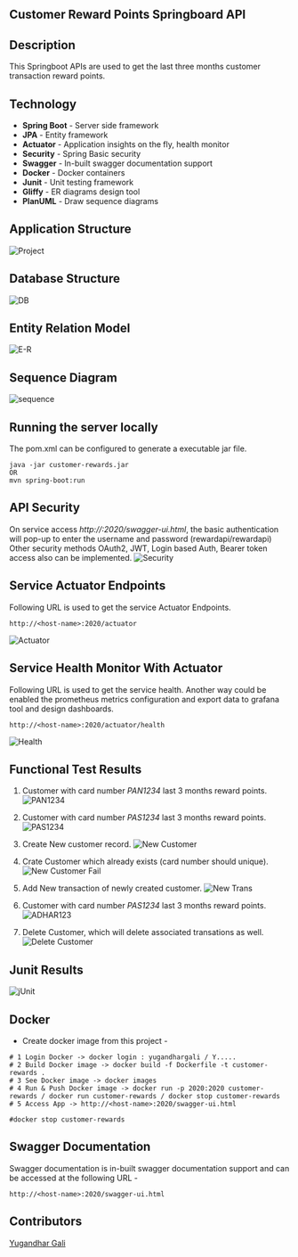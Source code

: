 ## Customer Reward Points Springboard API

## Description
This Springboot APIs are used to get the last three months customer transaction reward points.

## Technology

- **Spring Boot**     - Server side framework
- **JPA**             - Entity framework
- **Actuator**        - Application insights on the fly, health monitor
- **Security**        - Spring Basic security
- **Swagger**         - In-built swagger documentation support
- **Docker**          - Docker containers
- **Junit**           - Unit testing framework
- **Gliffy**          - ER diagrams design tool
- **PlanUML**         - Draw sequence diagrams

## Application Structure
![Project](https://github.com/YugandharGali/cutomer-rewards/blob/main/src/main/resources/static/img/project-structure.png)

## Database Structure
![DB](https://github.com/YugandharGali/cutomer-rewards/blob/main/src/main/resources/static/img/h2-db-console.png)

## Entity Relation Model
![E-R](https://github.com/YugandharGali/cutomer-rewards/blob/main/src/main/resources/static/img/er-diagram.png)

## Sequence Diagram
![sequence](https://github.com/YugandharGali/cutomer-rewards/blob/main/src/main/resources/static/img/sequence-diagram.png)

## Running the server locally
The pom.xml can be configured to generate a executable jar file.

````
java -jar customer-rewards.jar
OR
mvn spring-boot:run

````

## API Security
On service access *http://<host-name>:2020/swagger-ui.html*, the basic authentication will pop-up to enter the username and password (rewardapi/rewardapi)
Other security methods OAuth2, JWT, Login based Auth, Bearer token access also can be implemented.
![Security](https://github.com/YugandharGali/cutomer-rewards/blob/main/src/main/resources/static/img/secure-api.png)


## Service Actuator Endpoints
Following URL is used to get the service Actuator Endpoints.

````
http://<host-name>:2020/actuator

````

![Actuator](https://github.com/YugandharGali/cutomer-rewards/blob/main/src/main/resources/static/img/actuator-endpoints.png)


## Service Health Monitor With Actuator
Following URL is used to get the service health. Another way could be enabled the prometheus metrics configuration and export data to grafana tool and design dashboards.

````
http://<host-name>:2020/actuator/health

````
![Health](https://github.com/YugandharGali/cutomer-rewards/blob/main/src/main/resources/static/img/health-monitor.png)


## Functional Test Results

1. Customer with card number *PAN1234* last 3 months reward points.
![PAN1234](https://github.com/YugandharGali/cutomer-rewards/blob/main/src/main/resources/static/img/PAN1234-reward-points.png)

2. Customer with card number *PAS1234* last 3 months reward points.
![PAS1234](https://github.com/YugandharGali/cutomer-rewards/blob/main/src/main/resources/static/img/PAS1234-reward-points.png)

3. Create New customer record.
![New Customer](https://github.com/YugandharGali/cutomer-rewards/blob/main/src/main/resources/static/img/add-new-customer.png)

4. Crate Customer which already exists (card number should unique).
![New Customer Fail](https://github.com/YugandharGali/cutomer-rewards/blob/main/src/main/resources/static/img/add-fail-cutomer-exists.png)

5. Add New transaction of newly created customer.
![New Trans](https://github.com/YugandharGali/cutomer-rewards/blob/main/src/main/resources/static/img/add-new-transaction.png)

6. Customer with card number *PAS1234* last 3 months reward points.
![ADHAR123](https://github.com/YugandharGali/cutomer-rewards/blob/main/src/main/resources/static/img/ADHAR123-reward-points.png)

7. Delete Customer, which will delete associated transations as well.
![Delete Customer](https://github.com/YugandharGali/cutomer-rewards/blob/main/src/main/resources/static/img/delete-customer.png)

## Junit Results
![jUnit](https://github.com/YugandharGali/cutomer-rewards/blob/main/src/main/resources/static/img/junit-results.png)


## Docker

* Create docker image from this project -

````
# 1 Login Docker -> docker login : yugandhargali / Y.....
# 2 Build Docker image -> docker build -f Dockerfile -t customer-rewards .
# 3 See Docker image -> docker images
# 4 Run & Push Docker image -> docker run -p 2020:2020 customer-rewards / docker run customer-rewards / docker stop customer-rewards
# 5 Access App -> http://<host-name>:2020/swagger-ui.html

#docker stop customer-rewards

````

## Swagger Documentation
Swagger documentation is in-built swagger documentation support and can be accessed at the following URL -

````
http://<host-name>:2020/swagger-ui.html
````

## Contributors
[Yugandhar Gali](https://www.linkedin.com/in/yugandhar-gali-84591050/)


